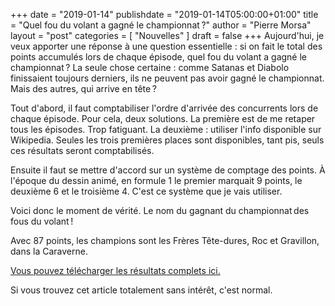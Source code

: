 +++
date        = "2019-01-14"
publishdate = "2019-01-14T05:00:00+01:00" 
title       = "Quel fou du volant a gagné le championnat ?"
author      = "Pierre Morsa"
layout      = "post"
categories  = [ "Nouvelles" ]
draft       = false
+++
Aujourd'hui, je veux apporter une réponse à une question essentielle : si on fait le total des points accumulés lors de chaque épisode, quel fou du volant a gagné le championnat ? La seule chose certaine : comme Satanas et Diabolo finissaient toujours derniers, ils ne peuvent pas avoir gagné le championnat. Mais des autres, qui arrive en tête ?

Tout d'abord, il faut comptabiliser l'ordre d'arrivée des concurrents lors de chaque épisode. Pour cela, deux solutions. La première est de me retaper tous les épisodes. Trop fatiguant. La deuxième : utiliser l'info disponible sur Wikipedia. Seules les trois premières places sont disponibles, tant pis, seuls ces résultats seront comptabilisés.

Ensuite il faut se mettre d'accord sur un système de comptage des points. À l'époque du dessin animé, en formule 1 le premier marquait 9 points, le deuxième 6 et le troisième 4. C'est ce système que je vais utiliser. 

Voici donc le moment de vérité. Le nom du gagnant du championnat des fous du volant !

Avec 87 points, les champions sont les Frères Tête-dures, Roc et Gravillon, dans la Caraverne.

[Vous pouvez télécharger les résultats complets ici.](/files/fousduvolant.xlsx.zip)

Si vous trouvez cet article totalement sans intérêt, c'est normal.